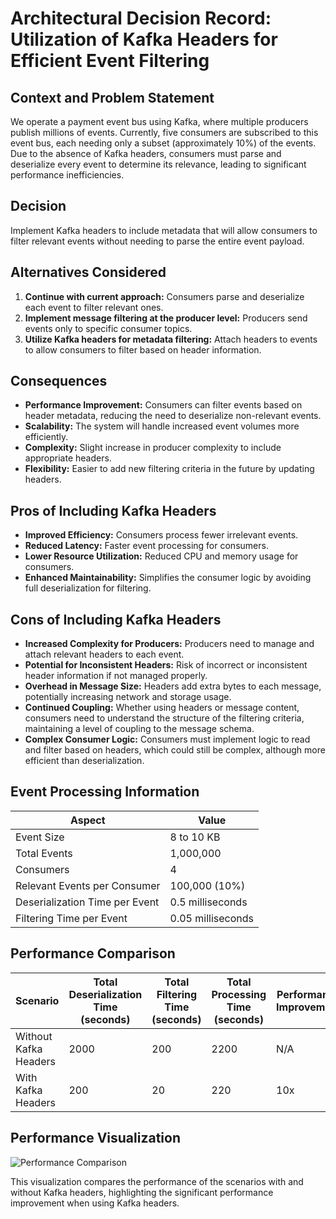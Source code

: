 # Architectural Decision Record: Utilization of Kafka Headers for Efficient Event Filtering

## Context and Problem Statement
We operate a payment event bus using Kafka, where multiple producers publish millions of events. Currently, five consumers are subscribed to this event bus, each needing only a subset (approximately 10%) of the events. Due to the absence of Kafka headers, consumers must parse and deserialize every event to determine its relevance, leading to significant performance inefficiencies.

## Decision
Implement Kafka headers to include metadata that will allow consumers to filter relevant events without needing to parse the entire event payload.

## Alternatives Considered
1. **Continue with current approach:** Consumers parse and deserialize each event to filter relevant ones.
2. **Implement message filtering at the producer level:** Producers send events only to specific consumer topics.
3. **Utilize Kafka headers for metadata filtering:** Attach headers to events to allow consumers to filter based on header information.

## Consequences
- **Performance Improvement:** Consumers can filter events based on header metadata, reducing the need to deserialize non-relevant events.
- **Scalability:** The system will handle increased event volumes more efficiently.
- **Complexity:** Slight increase in producer complexity to include appropriate headers.
- **Flexibility:** Easier to add new filtering criteria in the future by updating headers.

## Pros of Including Kafka Headers
- **Improved Efficiency:** Consumers process fewer irrelevant events.
- **Reduced Latency:** Faster event processing for consumers.
- **Lower Resource Utilization:** Reduced CPU and memory usage for consumers.
- **Enhanced Maintainability:** Simplifies the consumer logic by avoiding full deserialization for filtering.

## Cons of Including Kafka Headers
- **Increased Complexity for Producers:** Producers need to manage and attach relevant headers to each event.
- **Potential for Inconsistent Headers:** Risk of incorrect or inconsistent header information if not managed properly.
- **Overhead in Message Size:** Headers add extra bytes to each message, potentially increasing network and storage usage.
- **Continued Coupling:** Whether using headers or message content, consumers need to understand the structure of the filtering criteria, maintaining a level of coupling to the message schema.
- **Complex Consumer Logic:** Consumers must implement logic to read and filter based on headers, which could still be complex, although more efficient than deserialization.

## Event Processing Information

| Aspect                            | Value            |
|-----------------------------------|------------------|
| Event Size                        | 8 to 10 KB       |
| Total Events                      | 1,000,000        |
| Consumers                         | 4                |
| Relevant Events per Consumer      | 100,000 (10%)    |
| Deserialization Time per Event    | 0.5 milliseconds |
| Filtering Time per Event          | 0.05 milliseconds|

## Performance Comparison

| Scenario                | Total Deserialization Time (seconds) | Total Filtering Time (seconds) | Total Processing Time (seconds) | Performance Improvement |
|-------------------------|--------------------------------------|-------------------------------|---------------------------------|-------------------------|
| Without Kafka Headers   | 2000                                 | 200                           | 2200                            | N/A                     |
| With Kafka Headers      | 200                                  | 20                            | 220                             | 10x                     |

## Performance Visualization

![Performance Comparison](path/to/your/image.png)

This visualization compares the performance of the scenarios with and without Kafka headers, highlighting the significant performance improvement when using Kafka headers.

